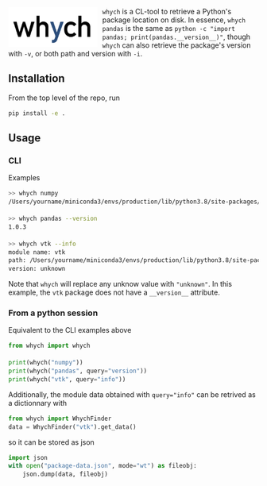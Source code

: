 
<img src="logo.jpg"
     alt="Markdown Monster icon"
     height="80"
     style="float: left; margin-right: 10px;" />

`whych` is a CL-tool to retrieve a Python's package location on disk.
In essence, `whych pandas` is the same as `python -c "import pandas; print(pandas.__version__)"`, though `whych` can also retrieve the package's version with `-v`, or both path and version with `-i`.

## Installation

From the top level of the repo, run
```bash
pip install -e .
```

## Usage

### CLI

Examples
```bash
>> whych numpy
/Users/yourname/miniconda3/envs/production/lib/python3.8/site-packages/numpy/__init__.py

>> whych pandas --version
1.0.3

>> whych vtk --info
module name: vtk
path: /Users/yourname/miniconda3/envs/production/lib/python3.8/site-packages/vtkmodules/all.py
version: unknown
```
Note that `whych` will replace any unknow value with `"unknown"`.
In this example, the `vtk` package does not have a `__version__` attribute.

### From a python session

Equivalent to the CLI examples above
```python
from whych import whych

print(whych("numpy"))
print(whych("pandas", query="version"))
print(whych("vtk", query="info"))
```

Additionally, the module data obtained with `query="info"` can be retrived as a dictionnary with
```python
from whych import WhychFinder
data = WhychFinder("vtk").get_data()
```

so it can be stored as json
```python
import json
with open("package-data.json", mode="wt") as fileobj:
    json.dump(data, fileobj)
```
